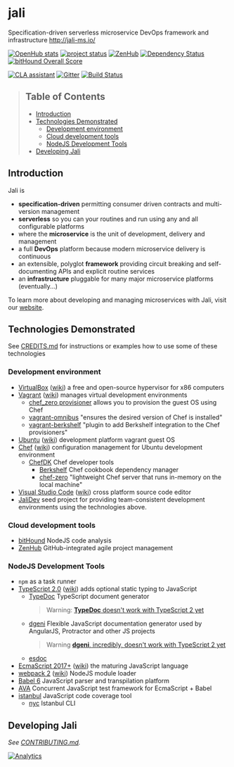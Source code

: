 # jali
Specification-driven serverless microservice DevOps framework and infrastructure http://jali-ms.io/

<!-- badges -->
[//]: # ([![NPM version][npm-image]][npm-url])

[![OpenHub stats](https://www.openhub.net/p/jali/widgets/project_thin_badge.gif)](https://www.openhub.net/p/jali)
[![project status](https://img.shields.io/badge/project_status-pre--alpha-AA0114.svg)](https://github.com/latticework/jali/milestones)
[![ZenHub](https://raw.githubusercontent.com/ZenHubIO/support/master/zenhub-badge.png)](https://github.com/latticework/jali/milestones#boards?repos=45436564&milestones=0.1.0#)
[![Dependency Status](https://dependencyci.com/github/latticework/jali/badge)](https://dependencyci.com/github/latticework/jali)
[![bitHound Overall Score](https://www.bithound.io/github/latticework/jali/badges/score.svg)](https://www.bithound.io/github/latticework/jali)

[![CLA assistant](https://cla-assistant.io/readme/badge/latticework/jali)](https://cla-assistant.io/latticework/jali)
[![Gitter](https://badges.gitter.im/latticework/jali.svg)](https://gitter.im/latticework/jali?utm_source=badge&utm_medium=badge&utm_campaign=pr-badge)
[![Build Status](https://semaphoreci.com/api/v1/latticework/jali/branches/master/shields_badge.svg)](https://semaphoreci.com/latticework/jali)


> ## Table of Contents
>
> - [Introduction](#introduction)
> - [Technologies Demonstrated](#technologies-demonstrated)
>   - [Development environment](#development-environment)
>   - [Cloud development tools](#cloud-development-tools)
>   - [NodeJS Development Tools](#nodejs-development-tools)
> - [Developing Jali](#developing-jali)

## Introduction

Jali is
- **specification-driven** permitting consumer driven contracts and multi-version management
- **serverless** so you can your routines and run using any and all configurable platforms
- where the **microservice** is the unit of development, delivery and management
- a full **DevOps** platform because modern microservice delivery is continuous
- an extensible, polyglot **framework** providing circuit breaking and self-documenting APIs and explicit routine services
- an **infrastructure** pluggable for many major microservice platforms (eventually...)

To learn more about developing and managing microservices with Jali, visit our [website].

## Technologies Demonstrated

See [CREDITS.md] for instructions or examples how to use some of these technologies

### Development environment
- [VirtualBox] ([wiki][VirtualBoxWiki]) a free and open-source hypervisor for x86 computers
- [Vagrant] ([wiki][VagrantWiki]) manages virtual development environments
  - [chef_zero provisioner][chef_zeroProvisioner] allows you to provision the guest OS using Chef
  - [vagrant-omnibus] "ensures the desired version of Chef is installed"
  - [vagrant-berkshelf] "plugin to add Berkshelf integration to the Chef provisioners"
- [Ubuntu] ([wiki][UbuntuWiki]) development platform vagrant guest OS
- [Chef] ([wiki][ChefWiki]) configuration management for Ubuntu development environment
  - [ChefDK] Chef developer tools
    - [Berkshelf] Chef cookbook dependency manager
    - [chef-zero] "lightweight Chef server that runs in-memory on the local machine"
- [Visual Studio Code][vscode] ([wiki][vscodeWiki]) cross platform source code editor
- [JaliDev] seed project for providing team-consistent development environments using the
  technologies above.

### Cloud development tools
- [bitHound] NodeJS code analysis
- [ZenHub] GitHub-integrated agile project management

### NodeJS Development Tools
- `npm` as a task runner
- [TypeScript 2.0][TypeScript] ([wiki][TypeScriptWiki]) adds optional static typing to JavaScript
  - [TypeDoc] TypeScript document generator
    > Warning: [**TypeDoc** doesn't work with TypeScript 2 yet][TypeDocNotCompatible]
  - [dgeni] Flexible JavaScript documentation generator used by AngularJS, Protractor and other JS projects
    > Warning [**dgeni**, incredibly, doesn't work with TypeScript 2 yet][dgeniNotCompatible]
  - [esdoc]
- [EcmaScript 2017+][EcmaScript] ([wiki][EcmaScriptWiki]) the maturing JavaScript language
- [webpack 2][webpack] ([wiki][WebpackWiki]) NodeJS module loader
- [Babel 6][Babel] JavaScript parser and transpilation platform
- [AVA] Concurrent JavaScript test framework for EcmaScript + Babel
- [istanbul] JavaScript code coverage tool
  - [nyc] Istanbul CLI

## Developing Jali

_See [CONTRIBUTING.md]._

[//]: - (From https://github.com/igrigorik/ga-beacon)
[![Analytics](https://ga-beacon.appspot.com/UA-81234965-2/welcome-page)](https://github.com/igrigorik/ga-beacon)

[AVA]: https://github.com/avajs/ava
[Babel]: https://babeljs.io/
[Berkshelf]:http://berkshelf.com/
[bitHound]: https://www.bithound.io/
[Chef]: https://www.chef.io/
[ChefDK]: https://downloads.chef.io/chef-dk/
[ChefWiki]: https://en.wikipedia.org/wiki/Chef_(software)
[chef-zero]: https://docs.chef.io/ctl_chef_client.html#run-in-local-mode
[chef_zeroProvisioner]: https://www.vagrantup.com/docs/provisioning/chef_zero.html
[CONTRIBUTING.md]: ./CONTRIBUTING.md
[CREDITS.md]: ./CREDITS.md
[dgeni]: https://github.com/angular/dgeni
[dgeniNotCompatible]: https://github.com/angular/dgeni-packages/issues/193
[EcmaScript]: https://github.com/tc39/proposals
[EcmaScriptWiki]: https://en.wikipedia.org/wiki/ECMAScript
[esdoc]: https://esdoc.org/
[istanbul]: https://github.com/gotwarlost/istanbul
[JaliDev]: https://github.com/latticework/jalidev
[nyc]: https://github.com/istanbuljs/nyc
[TypeDoc]: http://typedoc.io/
[TypeDocNotCompatible]: https://github.com/TypeStrong/typedoc/issues/234
[TypeScript]: https://blogs.msdn.microsoft.com/typescript/2016/07/11/announcing-typescript-2-0-beta/
[TypeScriptWiki]: https://en.wikipedia.org/wiki/TypeScript
[Ubuntu]: http://www.ubuntu.com/
[UbuntuWiki]: https://en.wikipedia.org/wiki/Ubuntu
[Vagrant]: https://www.vagrantup.com/
[vagrant-berkshelf]:https://github.com/berkshelf/vagrant-berkshelf
[vagrant-omnibus]: https://github.com/chef/vagrant-omnibus
[VagrantWiki]: https://en.wikipedia.org/wiki/Vagrant_(software)
[VirtualBox]: https://www.virtualbox.org/
[VirtualBoxWiki]: https://en.wikipedia.org/wiki/VirtualBox
[vscode]: https://code.visualstudio.com/
[vscodeWiki]: https://en.wikipedia.org/wiki/Visual_Studio_Code
[webpack]: https://gist.github.com/sokra/27b24881210b56bbaff7
[website]: http://jali-ms.io/
[WebpackWiki]: https://en.wikipedia.org/wiki/Webpack
[ZenHub]: https://www.zenhub.com/
